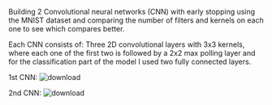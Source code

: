 Building 2 Convolutional neural networks (CNN) with early stopping using the MNIST dataset and comparing the number of filters and kernels on each one to see which compares better.

Each CNN consists of: Three 2D convolutional layers with 3x3 kernels, where each one of the first two is followed by a 2x2 max polling layer and for the classification part of the model I used two fully connected layers.

1st CNN:
![download](https://github.com/user-attachments/assets/ee66d345-5505-48cf-9cd4-4c2ae24c4f7e)

2nd CNN:
![download](https://github.com/user-attachments/assets/ec397c04-f823-4acb-9ec5-24089f88b76a)

